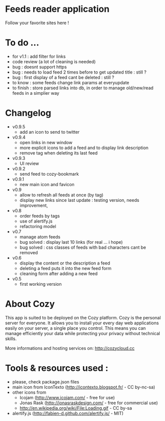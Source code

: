 # Feeds reader application

Follow your favorite sites here !

# To do ...

* for v1.1 : add filter for links
* code review (a lot of cleaning is needed)
* bug : doesnt support https
* bug : needs to load feed 2 times before to get updated title : still ?
* bug : first display of a feed cant be deleted : still ?
* to know : some feeds change link params at everyupdate
* to finish : store parsed links into db, 
              in order to manage old/new/read feeds in a simplier way


# Changelog

* v0.9.5
  * add an icon to send to twitter
* v0.9.4
  * open links in new window
  * more explicit icons to add a feed and to display link description
  * remove tag when deleting its last feed
* v0.9.3
  * UI review
* v0.9.2
  * send feed to cozy-bookmark
* v0.9.1
  * new main icon and favicon
* v0.9
  * allow to refresh all feeds at once (by tag)
  * display new links since last update : testing version, needs improvement, 
* v0.8
  * order feeds by tags
  * use of alertify.js
  * refactoring model
* v0.7
  * manage atom feeds
  * bug solved : display last 10 links (for real ... i hope)
  * bug solved : css classes of feeds with bad characters cant be removed
* v0.6
  * display the content or the description a feed
  * deleting a feed puts it into the new feed form
  * cleaning form after adding a new feed
* v0.5
  * first working version


# About Cozy

This app is suited to be deployed on the Cozy platform. Cozy is the personal
server for everyone. It allows you to install your every day web applications 
easily on your server, a single place you control. This means you can manage 
efficiently your data while protecting your privacy without technical skills.

More informations and hosting services on:
http://cozycloud.cc


# Tools & resources used :

* please, check package.json files
* main icon from IconTexto (http://icontexto.blogspot.fr/ - CC by-nc-sa)
* other icons from
  * Icojam (http://www.icojam.com/ - free for use)
  * Jonas Rask (http://jonasraskdesign.com/ - free for commercial use)
  * http://en.wikipedia.org/wiki/File:Loading.gif - CC by-sa
* alertify.js (http://fabien-d.github.com/alertify.js/ - MIT)

